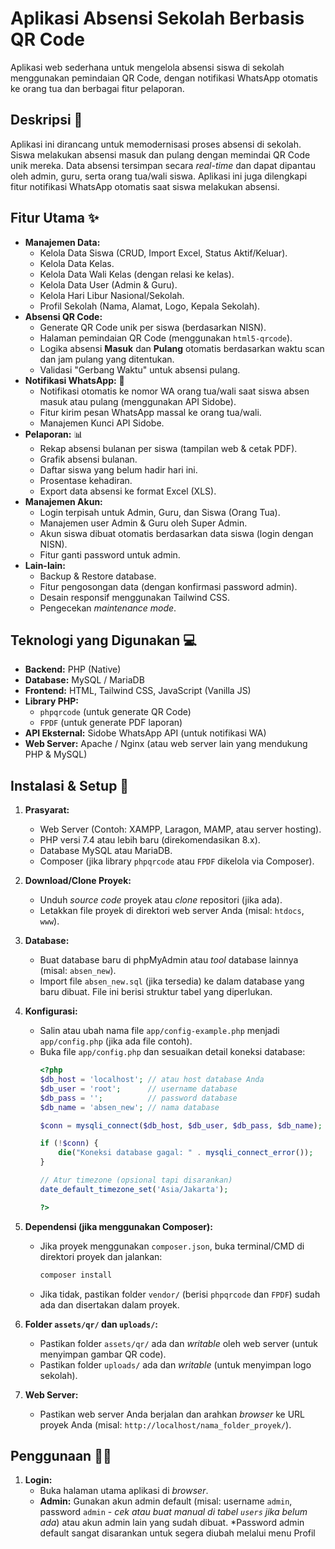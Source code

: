 # Aplikasi Absensi Sekolah Berbasis QR Code

Aplikasi web sederhana untuk mengelola absensi siswa di sekolah menggunakan pemindaian QR Code, dengan notifikasi WhatsApp otomatis ke orang tua dan berbagai fitur pelaporan.

## Deskripsi 📝

Aplikasi ini dirancang untuk memodernisasi proses absensi di sekolah. Siswa melakukan absensi masuk dan pulang dengan memindai QR Code unik mereka. Data absensi tersimpan secara *real-time* dan dapat dipantau oleh admin, guru, serta orang tua/wali siswa. Aplikasi ini juga dilengkapi fitur notifikasi WhatsApp otomatis saat siswa melakukan absensi.

## Fitur Utama ✨

* **Manajemen Data:**
    * Kelola Data Siswa (CRUD, Import Excel, Status Aktif/Keluar).
    * Kelola Data Kelas.
    * Kelola Data Wali Kelas (dengan relasi ke kelas).
    * Kelola Data User (Admin & Guru).
    * Kelola Hari Libur Nasional/Sekolah.
    * Profil Sekolah (Nama, Alamat, Logo, Kepala Sekolah).
* **Absensi QR Code:**
    * Generate QR Code unik per siswa (berdasarkan NISN).
    * Halaman pemindaian QR Code (menggunakan `html5-qrcode`).
    * Logika absensi **Masuk** dan **Pulang** otomatis berdasarkan waktu scan dan jam pulang yang ditentukan.
    * Validasi "Gerbang Waktu" untuk absensi pulang.
* **Notifikasi WhatsApp:** 📲
    * Notifikasi otomatis ke nomor WA orang tua/wali saat siswa absen masuk atau pulang (menggunakan API Sidobe).
    * Fitur kirim pesan WhatsApp massal ke orang tua/wali.
    * Manajemen Kunci API Sidobe.
* **Pelaporan:** 📊
    * Rekap absensi bulanan per siswa (tampilan web & cetak PDF).
    * Grafik absensi bulanan.
    * Daftar siswa yang belum hadir hari ini.
    * Prosentase kehadiran.
    * Export data absensi ke format Excel (XLS).
* **Manajemen Akun:**
    * Login terpisah untuk Admin, Guru, dan Siswa (Orang Tua).
    * Manajemen user Admin & Guru oleh Super Admin.
    * Akun siswa dibuat otomatis berdasarkan data siswa (login dengan NISN).
    * Fitur ganti password untuk admin.
* **Lain-lain:**
    * Backup & Restore database.
    * Fitur pengosongan data (dengan konfirmasi password admin).
    * Desain responsif menggunakan Tailwind CSS.
    * Pengecekan *maintenance mode*.

## Teknologi yang Digunakan 💻

* **Backend:** PHP (Native)
* **Database:** MySQL / MariaDB
* **Frontend:** HTML, Tailwind CSS, JavaScript (Vanilla JS)
* **Library PHP:**
    * `phpqrcode` (untuk generate QR Code)
    * `FPDF` (untuk generate PDF laporan)
* **API Eksternal:** Sidobe WhatsApp API (untuk notifikasi WA)
* **Web Server:** Apache / Nginx (atau web server lain yang mendukung PHP & MySQL)

## Instalasi & Setup 🚀

1.  **Prasyarat:**
    * Web Server (Contoh: XAMPP, Laragon, MAMP, atau server hosting).
    * PHP versi 7.4 atau lebih baru (direkomendasikan 8.x).
    * Database MySQL atau MariaDB.
    * Composer (jika library `phpqrcode` atau `FPDF` dikelola via Composer).

2.  **Download/Clone Proyek:**
    * Unduh *source code* proyek atau *clone* repositori (jika ada).
    * Letakkan file proyek di direktori web server Anda (misal: `htdocs`, `www`).

3.  **Database:**
    * Buat database baru di phpMyAdmin atau *tool* database lainnya (misal: `absen_new`).
    * Import file `absen_new.sql` (jika tersedia) ke dalam database yang baru dibuat. File ini berisi struktur tabel yang diperlukan.

4.  **Konfigurasi:**
    * Salin atau ubah nama file `app/config-example.php` menjadi `app/config.php` (jika ada file contoh).
    * Buka file `app/config.php` dan sesuaikan detail koneksi database:
        ```php
        <?php
        $db_host = 'localhost'; // atau host database Anda
        $db_user = 'root';      // username database
        $db_pass = '';          // password database
        $db_name = 'absen_new'; // nama database

        $conn = mysqli_connect($db_host, $db_user, $db_pass, $db_name);

        if (!$conn) {
            die("Koneksi database gagal: " . mysqli_connect_error());
        }

        // Atur timezone (opsional tapi disarankan)
        date_default_timezone_set('Asia/Jakarta');

        ?>
        ```

5.  **Dependensi (jika menggunakan Composer):**
    * Jika proyek menggunakan `composer.json`, buka terminal/CMD di direktori proyek dan jalankan:
        ```bash
        composer install
        ```
    * Jika tidak, pastikan folder `vendor/` (berisi `phpqrcode` dan `FPDF`) sudah ada dan disertakan dalam proyek.

6.  **Folder `assets/qr/` dan `uploads/`:**
    * Pastikan folder `assets/qr/` ada dan *writable* oleh web server (untuk menyimpan gambar QR code).
    * Pastikan folder `uploads/` ada dan *writable* (untuk menyimpan logo sekolah).

7.  **Web Server:**
    * Pastikan web server Anda berjalan dan arahkan *browser* ke URL proyek Anda (misal: `http://localhost/nama_folder_proyek/`).

## Penggunaan 🧑‍🏫

1.  **Login:**
    * Buka halaman utama aplikasi di *browser*.
    * **Admin:** Gunakan akun admin default (misal: username `admin`, password `admin` - *cek atau buat manual di tabel `users` jika belum ada*) atau akun admin lain yang sudah dibuat. *Password admin default sangat disarankan untuk segera diubah melalui menu Profil